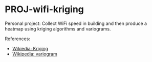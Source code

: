 # PROJ-wifi-kriging
Personal project: Collect WiFi speed in building and then produce a heatmap using kriging algorithms and variograms.

References:
- [Wikiedia: Kriging](https://fr.wikipedia.org/wiki/Krigeage)
- [Wikipedia: variogram](https://fr.wikipedia.org/wiki/Variogramme)
